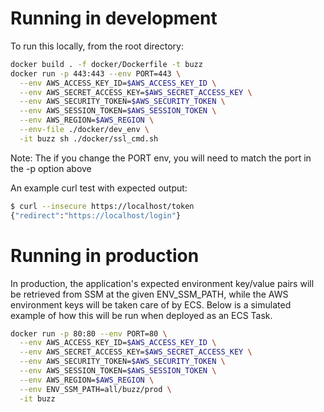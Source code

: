 # Running in development
To run this locally, from the root directory:
```bash
docker build . -f docker/Dockerfile -t buzz
docker run -p 443:443 --env PORT=443 \
  --env AWS_ACCESS_KEY_ID=$AWS_ACCESS_KEY_ID \
  --env AWS_SECRET_ACCESS_KEY=$AWS_SECRET_ACCESS_KEY \
  --env AWS_SECURITY_TOKEN=$AWS_SECURITY_TOKEN \
  --env AWS_SESSION_TOKEN=$AWS_SESSION_TOKEN \
  --env AWS_REGION=$AWS_REGION \
  --env-file ./docker/dev_env \
  -it buzz sh ./docker/ssl_cmd.sh
```

Note: The if you change the PORT env, you will need to match the port in the -p option above

An example curl test with expected output:
```bash
$ curl --insecure https://localhost/token
{"redirect":"https://localhost/login"}
```

# Running in production
In production, the application's expected environment key/value pairs will be retrieved from SSM at the given ENV_SSM_PATH, while the AWS environment keys will be taken care of by ECS. Below is a simulated example of how this will be run when deployed as an ECS Task.
```bash
docker run -p 80:80 --env PORT=80 \
  --env AWS_ACCESS_KEY_ID=$AWS_ACCESS_KEY_ID \
  --env AWS_SECRET_ACCESS_KEY=$AWS_SECRET_ACCESS_KEY \
  --env AWS_SECURITY_TOKEN=$AWS_SECURITY_TOKEN \
  --env AWS_SESSION_TOKEN=$AWS_SESSION_TOKEN \
  --env AWS_REGION=$AWS_REGION \
  --env ENV_SSM_PATH=all/buzz/prod \
  -it buzz
```
